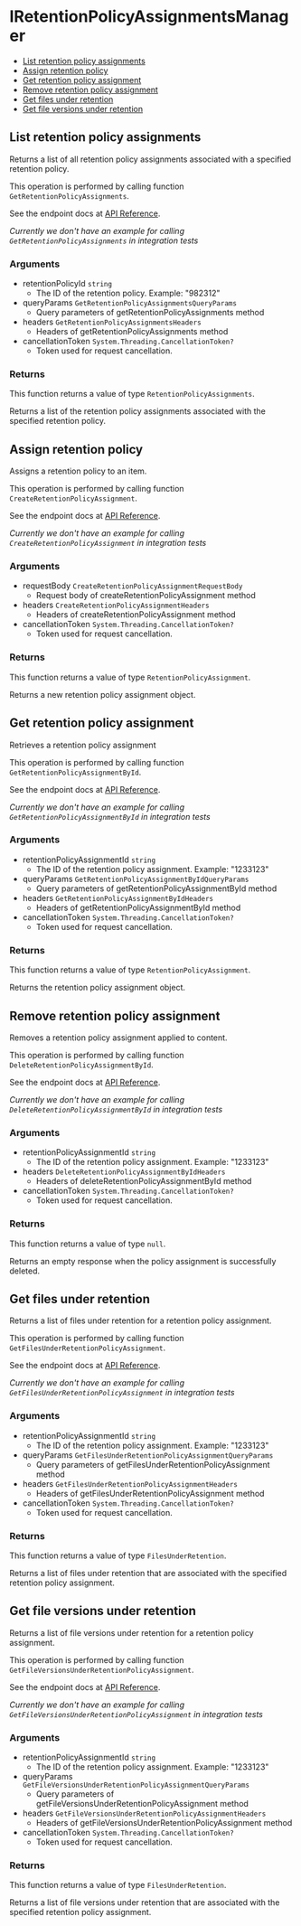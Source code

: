 # IRetentionPolicyAssignmentsManager


- [List retention policy assignments](#list-retention-policy-assignments)
- [Assign retention policy](#assign-retention-policy)
- [Get retention policy assignment](#get-retention-policy-assignment)
- [Remove retention policy assignment](#remove-retention-policy-assignment)
- [Get files under retention](#get-files-under-retention)
- [Get file versions under retention](#get-file-versions-under-retention)

## List retention policy assignments

Returns a list of all retention policy assignments associated with a specified
retention policy.

This operation is performed by calling function `GetRetentionPolicyAssignments`.

See the endpoint docs at
[API Reference](https://developer.box.com/reference/get-retention-policies-id-assignments/).

*Currently we don't have an example for calling `GetRetentionPolicyAssignments` in integration tests*

### Arguments

- retentionPolicyId `string`
  - The ID of the retention policy. Example: "982312"
- queryParams `GetRetentionPolicyAssignmentsQueryParams`
  - Query parameters of getRetentionPolicyAssignments method
- headers `GetRetentionPolicyAssignmentsHeaders`
  - Headers of getRetentionPolicyAssignments method
- cancellationToken `System.Threading.CancellationToken?`
  - Token used for request cancellation.


### Returns

This function returns a value of type `RetentionPolicyAssignments`.

Returns a list of the retention policy assignments associated with the
specified retention policy.


## Assign retention policy

Assigns a retention policy to an item.

This operation is performed by calling function `CreateRetentionPolicyAssignment`.

See the endpoint docs at
[API Reference](https://developer.box.com/reference/post-retention-policy-assignments/).

*Currently we don't have an example for calling `CreateRetentionPolicyAssignment` in integration tests*

### Arguments

- requestBody `CreateRetentionPolicyAssignmentRequestBody`
  - Request body of createRetentionPolicyAssignment method
- headers `CreateRetentionPolicyAssignmentHeaders`
  - Headers of createRetentionPolicyAssignment method
- cancellationToken `System.Threading.CancellationToken?`
  - Token used for request cancellation.


### Returns

This function returns a value of type `RetentionPolicyAssignment`.

Returns a new retention policy assignment object.


## Get retention policy assignment

Retrieves a retention policy assignment

This operation is performed by calling function `GetRetentionPolicyAssignmentById`.

See the endpoint docs at
[API Reference](https://developer.box.com/reference/get-retention-policy-assignments-id/).

*Currently we don't have an example for calling `GetRetentionPolicyAssignmentById` in integration tests*

### Arguments

- retentionPolicyAssignmentId `string`
  - The ID of the retention policy assignment. Example: "1233123"
- queryParams `GetRetentionPolicyAssignmentByIdQueryParams`
  - Query parameters of getRetentionPolicyAssignmentById method
- headers `GetRetentionPolicyAssignmentByIdHeaders`
  - Headers of getRetentionPolicyAssignmentById method
- cancellationToken `System.Threading.CancellationToken?`
  - Token used for request cancellation.


### Returns

This function returns a value of type `RetentionPolicyAssignment`.

Returns the retention policy assignment object.


## Remove retention policy assignment

Removes a retention policy assignment
applied to content.

This operation is performed by calling function `DeleteRetentionPolicyAssignmentById`.

See the endpoint docs at
[API Reference](https://developer.box.com/reference/delete-retention-policy-assignments-id/).

*Currently we don't have an example for calling `DeleteRetentionPolicyAssignmentById` in integration tests*

### Arguments

- retentionPolicyAssignmentId `string`
  - The ID of the retention policy assignment. Example: "1233123"
- headers `DeleteRetentionPolicyAssignmentByIdHeaders`
  - Headers of deleteRetentionPolicyAssignmentById method
- cancellationToken `System.Threading.CancellationToken?`
  - Token used for request cancellation.


### Returns

This function returns a value of type `null`.

Returns an empty response when the policy assignment
is successfully deleted.


## Get files under retention

Returns a list of files under retention for a retention policy assignment.

This operation is performed by calling function `GetFilesUnderRetentionPolicyAssignment`.

See the endpoint docs at
[API Reference](https://developer.box.com/reference/get-retention-policy-assignments-id-files-under-retention/).

*Currently we don't have an example for calling `GetFilesUnderRetentionPolicyAssignment` in integration tests*

### Arguments

- retentionPolicyAssignmentId `string`
  - The ID of the retention policy assignment. Example: "1233123"
- queryParams `GetFilesUnderRetentionPolicyAssignmentQueryParams`
  - Query parameters of getFilesUnderRetentionPolicyAssignment method
- headers `GetFilesUnderRetentionPolicyAssignmentHeaders`
  - Headers of getFilesUnderRetentionPolicyAssignment method
- cancellationToken `System.Threading.CancellationToken?`
  - Token used for request cancellation.


### Returns

This function returns a value of type `FilesUnderRetention`.

Returns a list of files under retention that are associated with the
specified retention policy assignment.


## Get file versions under retention

Returns a list of file versions under retention for a retention policy
assignment.

This operation is performed by calling function `GetFileVersionsUnderRetentionPolicyAssignment`.

See the endpoint docs at
[API Reference](https://developer.box.com/reference/get-retention-policy-assignments-id-file-versions-under-retention/).

*Currently we don't have an example for calling `GetFileVersionsUnderRetentionPolicyAssignment` in integration tests*

### Arguments

- retentionPolicyAssignmentId `string`
  - The ID of the retention policy assignment. Example: "1233123"
- queryParams `GetFileVersionsUnderRetentionPolicyAssignmentQueryParams`
  - Query parameters of getFileVersionsUnderRetentionPolicyAssignment method
- headers `GetFileVersionsUnderRetentionPolicyAssignmentHeaders`
  - Headers of getFileVersionsUnderRetentionPolicyAssignment method
- cancellationToken `System.Threading.CancellationToken?`
  - Token used for request cancellation.


### Returns

This function returns a value of type `FilesUnderRetention`.

Returns a list of file versions under retention that are associated with
the specified retention policy assignment.


